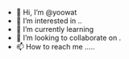 - 👋 Hi, I’m @yoowat 
- 👀 I’m interested in ..
- 🌱 I’m currently learning 
- 💞️ I’m looking to collaborate on .
- 📫 How to reach me .....

<!---
yoowat/yoowat is a ✨ special ✨ repository because its `README.md` (this file) appears on your GitHub profile.
You can click the Preview link to take a look at your changes.
--->
